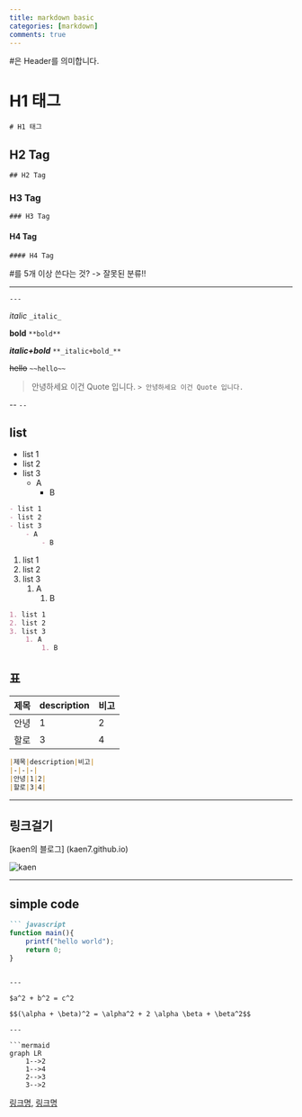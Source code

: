 ```yaml
---
title: markdown basic
categories: [markdown]
comments: true
---
```


\#은 Header를 의미합니다.

# H1 태그 
`# H1 태그`

## H2 Tag
`## H2 Tag`

### H3 Tag
`### H3 Tag`

#### H4 Tag
`#### H4 Tag`


\#를 5개 이상 쓴다는 것? -> 잘못된 분류!!


---
`---`

_italic_
`_italic_`

**bold**
`**bold**`

**_italic+bold_**
`**_italic+bold_**`

~~hello~~
`~~hello~~`

> 안녕하세요 이건 Quote 입니다.
`> 안녕하세요 이건 Quote 입니다.`

--
`--`

## list
- list 1
- list 2
- list 3
    - A
        - B
``` markdown
- list 1
- list 2
- list 3
    - A
        - B
```

1. list 1
2. list 2
3. list 3
    1. A
        1. B
``` markdown
1. list 1
2. list 2
3. list 3
    1. A
        1. B
```

## 표
|제목|description|비고|
|-|-|-|
|안녕|1|2|
|할로|3|4|
``` markdown
|제목|description|비고|
|-|-|-|
|안녕|1|2|
|할로|3|4|
```



---
## 링크걸기
[kaen의 블로그]
(kaen7.github.io)



![kaen](aaaaaa.jpg)

---

## simple code
``` markdown
``` javascript
function main(){
    printf("hello world");
    return 0;
}
```
```

---

$a^2 + b^2 = c^2

$$(\alpha + \beta)^2 = \alpha^2 + 2 \alpha \beta + \beta^2$$

---

```mermaid
graph LR
    1-->2
    1-->4
    2-->3
    3-->2
```

[링크명](https://www.example.com), [링크명](https://www.example.com '사이트제목')